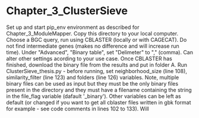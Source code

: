 # Chapter_3_ClusterSieve
Set up and start pip_env environment as described for Chapter_3_ModuleMapper.  Copy this directory to your local computer.  Choose a BGC query, run using CBLASTER (locally or with CAGECAT).  Do not find intermediate genes (makes no difference and will increase run time).  Under "Advanced", "Binary table", set "Delimeter" to "," (comma).  Can alter other settings acording to your use case.  Once CBLASTER has finished, download the binary file from the results and put in folder A.  Run ClusterSieve_thesis.py - before running, set neighborhood_size (line 108), similarity_filter (line 123) and folders (line 126) variables. Note, multiple binary files can be used as input but they must be the only binary files present in the directory and they must have a filename containing the string in the file_flag variable (dafault '_binary').  Other variables can be left as default (or changed if you want to get all cblaster files written in gbk format for example - see code comments in lines 102 to 133). Will 
